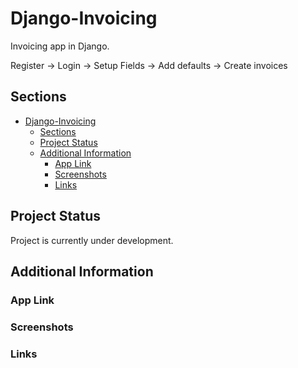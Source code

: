 # Django-Invoicing

Invoicing app in Django.

Register -> Login -> Setup Fields -> Add defaults -> Create invoices

## Sections

- [Django-Invoicing](#django-invoicing)
  - [Sections](#sections)
  - [Project Status](#project-status)
  - [Additional Information](#additional-information)
    - [App Link](#app-link)
    - [Screenshots](#screenshots)
    - [Links](#links)

## Project Status

Project is currently under development.

## Additional Information

### App Link

### Screenshots

### Links
